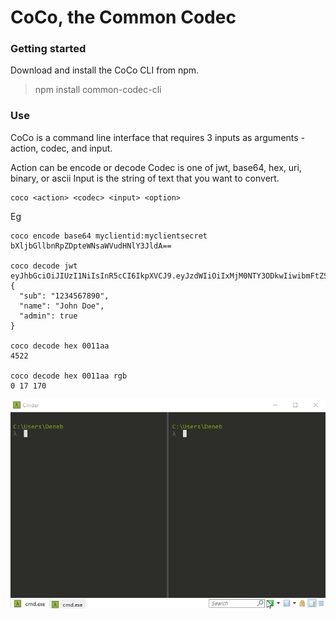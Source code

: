 # CoCo, the Common Codec

### Getting started

Download and install the CoCo CLI from npm.

> npm install common-codec-cli

### Use

CoCo is a command line interface that requires 3 inputs as arguments - action, codec, and input.

Action can be encode or decode
Codec is one of jwt, base64, hex, uri, binary, or ascii
Input is the string of text that you want to convert.

    coco <action> <codec> <input> <option>

Eg

    coco encode base64 myclientid:myclientsecret
    bXljbGllbnRpZDpteWNsaWVudHNlY3JldA==
    
    coco decode jwt eyJhbGciOiJIUzI1NiIsInR5cCI6IkpXVCJ9.eyJzdWIiOiIxMjM0NTY3ODkwIiwibmFtZSI6IkpvaG4gRG9lIiwiYWRtaW4iOnRydWV9.TJVA95OrM7E2cBab30RMHrHDcEfxjoYZgeFONFh7HgQ
    {
      "sub": "1234567890",
      "name": "John Doe",
      "admin": true
    }
    
    coco decode hex 0011aa
    4522
    
    coco decode hex 0011aa rgb
    0 17 170

![coco-cli](/resources/images/coco-cli.gif)